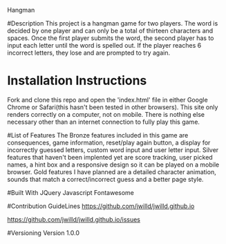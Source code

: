 Hangman

#Description
This project is a hangman game for two players. The word is decided by one player and can only be a total of thirteen characters and spaces. Once the first player submits the word, the second player has to input each letter until the word is spelled out. If the player reaches 6 incorrect letters, they lose and are prompted to try again. 

# Installation Instructions
Fork and clone this repo and open the 'index.html' file in either Google Chrome or Safari(this hasn't been tested in other browsers). This site only renders correctly on a computer, not on mobile. There is nothing else necessary other than an internet connection to fully play this game. 


#List of Features
The Bronze features included in this game are consequences, game information, reset/play again button, a display for incorrectly guessed letters, custom word input and user letter input. Silver features that haven't been implented yet are score tracking, user picked names, a hint box and a responsive design so it can be played on a mobile browser. Gold features I have planned are a detailed character animation, sounds that match a correct/incorrect guess and a better page style.

#Built With
JQuery
Javascript
Fontawesome



#Contribution GuideLines
https://github.com/jwilld/jwilld.github.io

https://github.com/jwilld/jwilld.github.io/issues

#Versioning 
Version 1.0.0







 


